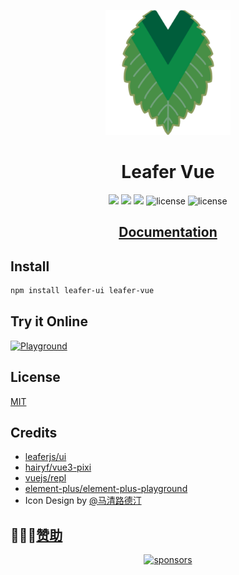 <p align="center">
  <img width="200" src=".github/images/logo.png" alt="logo/">
</p>

<h1 align="center">Leafer Vue</h1>

<p align="center">
  <img src="https://img.shields.io/github/forks/FliPPeDround/leafer-vue.svg?style=flat-square" />
  <img src="https://img.shields.io/github/stars/FliPPeDround/leafer-vue.svg?style=flat-square" />
  <img src="https://img.shields.io/npm/dm/leafer-vue.svg?style=flat-square" />
  <img src="https://img.shields.io/npm/v/leafer-vue?color=a1b858&style=flat-square" alt="license" />
  <img src="https://img.shields.io/badge/license-MIT-green.svg?style=flat-square" alt="license" />
</p>

<h2 align="center">
  <a href="https://leafer-vue.netlify.app/">Documentation</a>
</h2>

## Install

```bash
npm install leafer-ui leafer-vue
```
## Try it Online
[![Playground](https://img.shields.io/badge/leafer-Playground-66A659.svg?style=flat-square)](https://leafer-vue.netlify.app/play/)

## License

[MIT](https://github.com/FliPPeDround/leafer-vue/blob/master/LICENSE)

## Credits

- [leaferjs/ui](https://github.com/leaferjs/ui)
- [hairyf/vue3-pixi](https://github.com/hairyf/vue3-pixi)
- [vuejs/repl](https://github.com/vuejs/repl)
- [element-plus/element-plus-playground](https://github.com/element-plus/element-plus-playground)
- Icon Design by [@马清路德汀](https://weibo.com/u/5225481233)

## 🙇🏻‍♂️[赞助](https://afdian.com/a/flippedround)

<p align="center">
  <a href="https://afdian.com/a/flippedround">
    <img alt="sponsors" src="https://cdn.jsdelivr.net/gh/FliPPeDround/sponsors/sponsorkit/sponsors.svg"/>
  </a>
</p>
